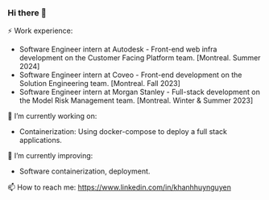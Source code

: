 ### Hi there 👋

⚡ Work experience:

* Software Engineer intern at Autodesk - Front-end web infra development on the Customer Facing Platform team. [Montreal. Summer 2024]
* Software Engineer intern at Coveo - Front-end development on the Solution Engineering team. [Montreal. Fall 2023]
* Software Engineer intern at Morgan Stanley - Full-stack development on the Model Risk Management team. [Montreal. Winter & Summer 2023]

🔭 I’m currently working on:
* Containerization: Using docker-compose to deploy a full stack applications.

🌱 I’m currently improving:
* Software containerization, deployment.

📫 How to reach me: https://www.linkedin.com/in/khanhhuynguyen
